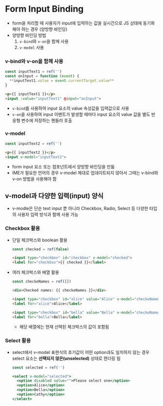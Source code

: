 # Form Input Binding
- form을 처리할 때 사용자가 input에 입력하는 값을 실시간으로 JS 상태에 동기화해야 하는 경우 (양방향 바인딩)
- 양방향 바인딩 방법
    1. `v-bind`와 `v-on`을 함께 사용
    2. `v-model` 사용

### v-bind와 v-on을 함께 사용
```jsx
const inputText1 = ref('')
const onInput = function (event) {
  **inputText1.value = event.currentTarget.value**
}
```
```html
<p>{{ inputText1 }}</p>
<input :value="inputText1" @input="onInput">
```
- `v-bind`를 사용하여 input 요소의 value 속성값을 입력값으로 사용
- `v-on`을 사용하여 input 이벤트가 발생할 때마다 input 요소의 value 값을 별도 반응형 변수에 저장하는 핸들러 호출

### v-model
```jsx
const inputText2 = ref('')
```
```html
<p>{{ inputText2 }}</p>
<input v-model="inputText2">
```
- form input 요소 또는 컴포넌트에서 양방향 바인딩을 만듦
- IME가 필요한 언어의 경우 v-model 제대로 업데이트되지 않아서 그때는 v-bind와 v-on 방법을 사용해야 함

## v-model과 다양한 입력(input) 양식
- v-modle은 단순 text input 뿐 아니라 Checkbox, Radio, Select 등 다양한 타입의 사용자 입력 방식과 함께 사용 가능

### Checkbox 활용
- 단일 체크박스와 boolean 활용
    ```jsx
    const checked = ref(false)
    ```
    ```html
    <input type="checkbox" id="checkbox" v-model="checked">
    <label for="checkbox">{{ checked }}</label>
    ```
- 여러 체크박스와 배열 활용
    ```jsx
    const checkeNames = ref([])
    ```
    ```html
    <div>Checked names: {{ checkeNames }}</div>
    
    <input type="checkbox" id="alice" value="Alice" v-model="checkeNames">
    <label for="alice">Alice</label>
    
    <input type="checkbox" id="bella" value="Bella" v-model="checkeNames">
    <label for="bella">Bella</label>
    ```
    - 해당 배열에는 현재 선택된 체크박스의 값이 포함됨

### Select 활용
- select에서 v-model 표현식의 초기값이 어떤 option과도 일치하지 않는 경우 select 요소는 **선택되지 않은(unselected)** 상태로 렌더링 됨
    ```jsx
    const selected = ref('')
    ```
    
    ```jsx
    <select v-model="selected">
      <option disabled value="">Please select one</option>
      <option>Alice</option>
      <option>Bella</option>
      <option>Cathy</option>
    </select>
    ```